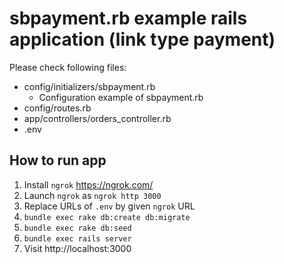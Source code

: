 sbpayment.rb example rails application (link type payment)
==========================================================

Please check following files:

- config/initializers/sbpayment.rb
  - Configuration example of sbpayment.rb
- config/routes.rb
- app/controllers/orders_controller.rb
- .env

How to run app
--------------


1. Install `ngrok` https://ngrok.com/
1. Launch `ngrok` as `ngrok http 3000`
1. Replace URLs of `.env` by given `ngrok` URL
1. `bundle exec rake db:create db:migrate`
1. `bundle exec rake db:seed`
1. `bundle exec rails server`
1. Visit http://localhost:3000
